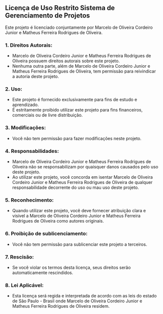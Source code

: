 ## Licença de Uso Restrito Sistema de Gerenciamento de Projetos

Este projeto é licenciado conjuntamente por Marcelo de Oliveira Cordeiro Junior e Matheus Ferreira Rodrigues de Oliveira.

### 1. Direitos Autorais:
   - Marcelo de Oliveira Cordeiro Junior e Matheus Ferreira Rodrigues de Oliveira possuem direitos autorais sobre este projeto.
   - Nenhuma outra parte, além de Marcelo de Oliveira Cordeiro Junior e Matheus Ferreira Rodrigues de Oliveira, tem permissão para reivindicar a autoria deste projeto.

### 2. Uso:
   - Este projeto é fornecido exclusivamente para fins de estudo e aprendizado.
   - É estritamente proibido utilizar este projeto para fins financeiros, comerciais ou de livre distribuição.

### 3. Modificações:
   - Você não tem permissão para fazer modificações neste projeto.

### 4. Responsabilidades:
   - Marcelo de Oliveira Cordeiro Junior e Matheus Ferreira Rodrigues de Oliveira não se responsabilizam por quaisquer danos causados pelo uso deste projeto.
   - Ao utilizar este projeto, você concorda em isentar Marcelo de Oliveira Cordeiro Junior e Matheus Ferreira Rodrigues de Oliveira de qualquer responsabilidade decorrente do uso ou mau uso deste projeto.

### 5. Reconhecimento:
   - Quando utilizar este projeto, você deve fornecer atribuição clara e visível a Marcelo de Oliveira Cordeiro Junior e Matheus Ferreira Rodrigues de Oliveira como autores originais.

### 6. Proibição de sublicenciamento:
   - Você não tem permissão para sublicenciar este projeto a terceiros.

### 7. Rescisão:
   - Se você violar os termos desta licença, seus direitos serão automaticamente rescindidos.

### 8. Lei Aplicável:
   - Esta licença será regida e interpretada de acordo com as leis do estado de São Paulo - Brasil onde Marcelo de Oliveira Cordeiro Junior e Matheus Ferreira Rodrigues de Oliveira residem.
